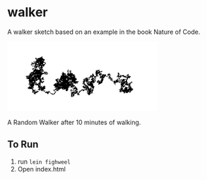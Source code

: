 # walker

A walker sketch based on an example in the book Nature of Code.

![Random Walker](walker.png)

A Random Walker after 10 minutes of walking.

## To Run

1. run `lein fighweel`
2. Open index.html

